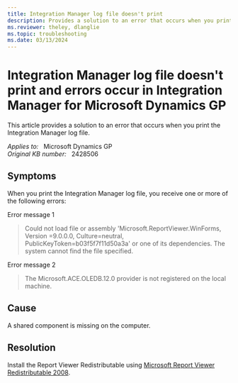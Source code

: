 ```yaml
---
title: Integration Manager log file doesn't print
description: Provides a solution to an error that occurs when you print the Integration Manager log file.
ms.reviewer: theley, dlanglie
ms.topic: troubleshooting
ms.date: 03/13/2024
---
```

# Integration Manager log file doesn't print and errors occur in Integration Manager for Microsoft Dynamics GP

This article provides a solution to an error that occurs when you print the Integration Manager log file.

_Applies to:_ &nbsp; Microsoft Dynamics GP  
_Original KB number:_ &nbsp; 2428506

## Symptoms

When you print the Integration Manager log file, you receive one or more of the following errors:

Error message 1

> Could not load file or assembly 'Microsoft.ReportViewer.WinForms, Version =9.0.0.0, Culture=neutral, PublicKeyToken=b03f5f7f11d50a3a' or one of its dependencies. The system cannot find the file specified.

Error message 2

> The Microsoft.ACE.OLEDB.12.0 provider is not registered on the local machine.

## Cause

A shared component is missing on the computer.

## Resolution

Install the Report Viewer Redistributable using [Microsoft Report Viewer Redistributable 2008](https://www.microsoft.com/download/search.aspx?q=reportviewer).
